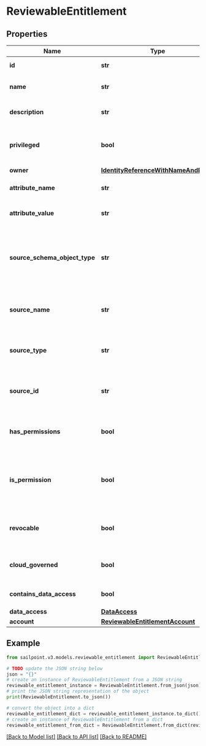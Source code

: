 # ReviewableEntitlement


## Properties

Name | Type | Description | Notes
------------ | ------------- | ------------- | -------------
**id** | **str** | The id for the entitlement | [optional] 
**name** | **str** | The name of the entitlement | [optional] 
**description** | **str** | Information about the entitlement | [optional] 
**privileged** | **bool** | Indicates if the entitlement is a privileged entitlement | [optional] [default to False]
**owner** | [**IdentityReferenceWithNameAndEmail**](IdentityReferenceWithNameAndEmail.md) |  | [optional] 
**attribute_name** | **str** | The name of the attribute on the source | [optional] 
**attribute_value** | **str** | The value of the attribute on the source | [optional] 
**source_schema_object_type** | **str** | The schema object type on the source used to represent the entitlement and its attributes | [optional] 
**source_name** | **str** | The name of the source for which this entitlement belongs | [optional] 
**source_type** | **str** | The type of the source for which the entitlement belongs | [optional] 
**source_id** | **str** | The ID of the source for which the entitlement belongs | [optional] 
**has_permissions** | **bool** | Indicates if the entitlement has permissions | [optional] [default to False]
**is_permission** | **bool** | Indicates if the entitlement is a representation of an account permission | [optional] [default to False]
**revocable** | **bool** | Indicates whether the entitlement can be revoked | [optional] [default to False]
**cloud_governed** | **bool** | True if the entitlement is cloud governed | [optional] [default to False]
**contains_data_access** | **bool** | True if the entitlement has DAS data | [optional] [default to False]
**data_access** | [**DataAccess**](DataAccess.md) |  | [optional] 
**account** | [**ReviewableEntitlementAccount**](ReviewableEntitlementAccount.md) |  | [optional] 

## Example

```python
from sailpoint.v3.models.reviewable_entitlement import ReviewableEntitlement

# TODO update the JSON string below
json = "{}"
# create an instance of ReviewableEntitlement from a JSON string
reviewable_entitlement_instance = ReviewableEntitlement.from_json(json)
# print the JSON string representation of the object
print(ReviewableEntitlement.to_json())

# convert the object into a dict
reviewable_entitlement_dict = reviewable_entitlement_instance.to_dict()
# create an instance of ReviewableEntitlement from a dict
reviewable_entitlement_from_dict = ReviewableEntitlement.from_dict(reviewable_entitlement_dict)
```
[[Back to Model list]](../README.md#documentation-for-models) [[Back to API list]](../README.md#documentation-for-api-endpoints) [[Back to README]](../README.md)


